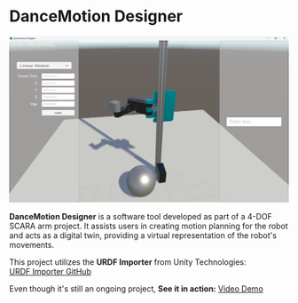 # DanceMotion Designer

![DanceMotion Designer](Picture/picture_1.png)

**DanceMotion Designer** is a software tool developed as part of a 4-DOF SCARA arm project. It assists users in creating motion planning for the robot and acts as a digital twin, providing a virtual representation of the robot's movements.  

This project utilizes the **URDF Importer** from Unity Technologies:  
[URDF Importer GitHub](https://github.com/Unity-Technologies/URDF-Importer)

Even though it's still an ongoing project, **See it in action:** [Video Demo](https://drive.google.com/file/d/1-XAz4PoQ7R4TTsYWVqks0WnSb4THLKnb/view?usp=sharing)
